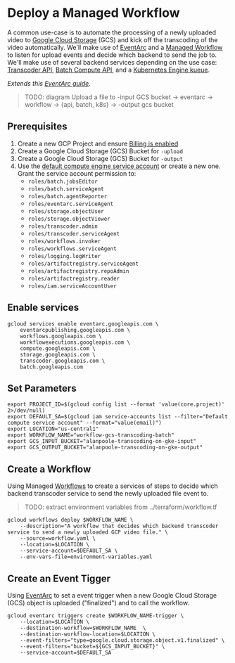 # Deploy a Managed Workflow

A common use-case is to automate the processing of a newly uploaded video to [Google Cloud Storage](https://cloud.google.com/storage/docs) (GCS) and kick off the transcoding of the video automatically. We'll make use of [EventArc](https://cloud.google.com/eventarc/docs) and a [Managed Workflow](https://cloud.google.com/workflows/docs) to listen for upload events and decide which backend to send the job to. We'll make use of several backend services depending on the use case: [Transcoder API](https://cloud.google.com/transcoder/docs), [Batch Compute API](https://cloud.google.com/batch/docs), and a [Kubernetes Engine kueue](https://cloud.google.com/kubernetes-engine/docs/tutorials/kueue-intro).

*Extends this [EventArc guide](https://cloud.google.com/eventarc/docs/workflows/route-trigger-cloud-storage).*

> TODO: diagram Upload a file to -input GCS bucket -> eventarc -> workflow -> {api, batch, k8s} -> -output gcs bucket

## Prerequisites
1. Create a new GCP Project and ensure [Billing is enabled](https://cloud.google.com/billing/docs/how-to/verify-billing-enabled#console)
1. Create a Google Cloud Storage (GCS) Bucket for `-upload`
1. Create a Google Cloud Storage (GCS) Bucket for `-output`
1. Use the [default compute engine service account](https://cloud.google.com/workflows/docs/authentication#default-sa) or create a new one. Grant the service account permission to:
    - `roles/batch.jobsEditor`
    - `roles/batch.serviceAgent`
    - `roles/batch.agentReporter`
    - `roles/eventarc.serviceAgent`
    - `roles/storage.objectUser`
    - `roles/storage.objectViewer`
    - `roles/transcoder.admin`
    - `roles/transcoder.serviceAgent`
    - `roles/workflows.invoker`
    - `roles/workflows.serviceAgent`
    - `roles/logging.logWriter`
    - `roles/artifactregistry.serviceAgent`
    - `roles/artifactregistry.repoAdmin`
    - `roles/artifactregistry.reader`
    - `roles/iam.serviceAccountUser`

## Enable services

```
gcloud services enable eventarc.googleapis.com \
    eventarcpublishing.googleapis.com \
    workflows.googleapis.com \
    workflowexecutions.googleapis.com \
    compute.googleapis.com \
    storage.googleapis.com \
    transcoder.googleapis.com \
    batch.googleapis.com
```

## Set Parameters

```
export PROJECT_ID=$(gcloud config list --format 'value(core.project)' 2>/dev/null)
export DEFAULT_SA=$(gcloud iam service-accounts list --filter="Default compute service account" --format="value(email)")
export LOCATION="us-central1"
export WORKFLOW_NAME="workflow-gcs-transcoding-batch"
export GCS_INPUT_BUCKET="alanpoole-transcoding-on-gke-input"
export GCS_OUTPUT_BUCKET="alanpoole-transcoding-on-gke-output"
```

## Create a Workflow

Using Managed [Workflows](https://console.cloud.google.com/workflows) to create a services of steps to decide which backend transcoder service to send the newly uploaded file event to.

> TODO: extract environment variables from ../terraform/workflow.tf

```
gcloud workflows deploy $WORKFLOW_NAME \
    --description="A workflow that decides which backend transcoder service to send a newly uploaded GCP video file." \
    --source=workflow.yaml \
    --location=$LOCATION \
    --service-account=$DEFAULT_SA \
    --env-vars-file=environment-variables.yaml
```

## Create an Event Tigger

Using [EventArc](https://console.cloud.google.com/eventarc/triggers) to set a event trigger when a new Google Cloud Storage (GCS) object is uploaded ("finalized") and to call the workflow.

```
gcloud eventarc triggers create $WORKFLOW_NAME-trigger \
    --location=$LOCATION \
    --destination-workflow=$WORKFLOW_NAME  \
    --destination-workflow-location=$LOCATION \
    --event-filters="type=google.cloud.storage.object.v1.finalized" \
    --event-filters="bucket=${GCS_INPUT_BUCKET}" \
    --service-account=$DEFAULT_SA
```